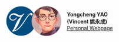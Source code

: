 <img align="left" width="150" src="/images/readme_pic.png" style="margin-right: 15px" /> 

**Yongcheng YAO** \
**(Vincent 姚永成)** \
[Personal Webpage](https://yongchengyao.github.io)
